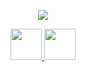 <p align="center">
  <img src="https://capsule-render.vercel.app/api?type=waving&color=gradient&height=300&section=header&text=Nataliya&fontSize=90"/>
</p>

<p align="center">
<a href="https://www.linkedin.com/in/nataliyakarmarkar/">
  <img height="50" src="https://github.com/nataliya-a/nataliya-a/assets/111943204/4363d016-2069-48a6-b781-9a7b6029b97f"/>
</a>
<a href="https://www.linkedin.com/in/nataliyakarmarkar/">
  <img height="50" src="https://github.com/nataliya-a/nataliya-a/assets/111943204/e4f3066b-33ed-40a8-b0a0-adc7fb9b0494"/>
</a>
</p>


<!--
**nataliya-a/nataliya-a** is a ✨ _special_ ✨ repository because its `README.md` (this file) appears on your GitHub profile.
_custom_gradient&color=0:e9d1e3,100:d4c8ec
Here are some ideas to get you started:

- 🔭 I’m currently working on ...
- 🌱 I’m currently learning ...
- 👯 I’m looking to collaborate on ...
- 🤔 I’m looking for help with ...
- 💬 Ask me about ...
- 📫 How to reach me: ...
- 😄 Pronouns: ...
- ⚡ Fun fact: ...
-->
